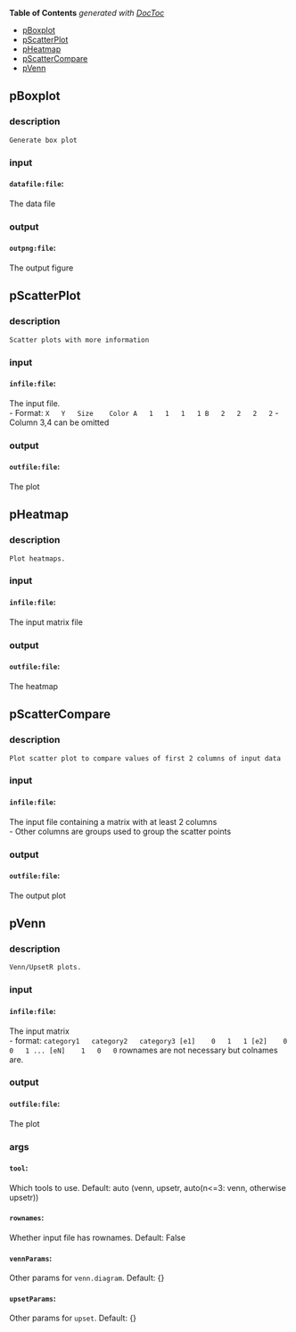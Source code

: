 <!-- START doctoc generated TOC please keep comment here to allow auto update -->
<!-- DON'T EDIT THIS SECTION, INSTEAD RE-RUN doctoc TO UPDATE -->
**Table of Contents**  *generated with [DocToc](https://github.com/thlorenz/doctoc)*

- [pBoxplot](#pboxplot)
- [pScatterPlot](#pscatterplot)
- [pHeatmap](#pheatmap)
- [pScatterCompare](#pscattercompare)
- [pVenn](#pvenn)

<!-- END doctoc generated TOC please keep comment here to allow auto update -->


## pBoxplot

### description
	Generate box plot

### input
#### `datafile:file`:
 The data file  

### output
#### `outpng:file`:
 The output figure  

## pScatterPlot

### description
	Scatter plots with more information

### input
#### `infile:file`:
 The input file.  
	- Format:
	```
		X	Y	Size	Color
	A	1	1	1	1
	B	2	2	2	2
	```
	- Column 3,4 can be omitted

### output
#### `outfile:file`:
 The plot  

## pHeatmap

### description
	Plot heatmaps.

### input
#### `infile:file`:
 The input matrix file  

### output
#### `outfile:file`:
 The heatmap  

## pScatterCompare

### description
	Plot scatter plot to compare values of first 2 columns of input data

### input
#### `infile:file`:
 The input file containing a matrix with at least 2 columns  
		- Other columns are groups used to group the scatter points

### output
#### `outfile:file`:
 The output plot  

## pVenn

### description
	Venn/UpsetR plots.

### input
#### `infile:file`:
 The input matrix  
		- format:
		```
			category1	category2	category3
		[e1]	0	1	1
		[e2]	0	0	1
		...
		[eN]	1	0	0
		```
		rownames are not necessary but colnames are.

### output
#### `outfile:file`:
 The plot  

### args
#### `tool`:
 Which tools to use. Default: auto (venn, upsetr, auto(n<=3: venn, otherwise upsetr))  
#### `rownames`:
 Whether input file has rownames. Default: False  
#### `vennParams`:
 Other params for `venn.diagram`. Default: {}  
#### `upsetParams`:
 Other params for `upset`. Default: {}  
